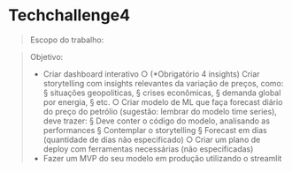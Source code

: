 # Techchallenge4

> Escopo do trabalho:

> Objetivo:
>	- Criar dashboard interativo
>		○ (*Obrigatório 4 insights) Criar storytelling com insights relevantes da variação de preços, como: 
>			§ situações geopoliticas, 
>			§ crises econômicas, 
>			§ demanda global por energia, 
>			§ etc.
>		○ Criar modelo de ML que faça forecast diário do preço do petrólio (sugestão: lembrar do modelo time series), deve trazer:
>			§ Deve conter o código do modelo, analisando as performances
>			§ Contemplar o storytelling 
>			§ Forecast em dias (quantidade de dias não especificado)
>		○ Criar um plano de deploy com ferramentas necessárias (não especificadas)
>	- Fazer um MVP do seu modelo em produção utilizando o streamlit
